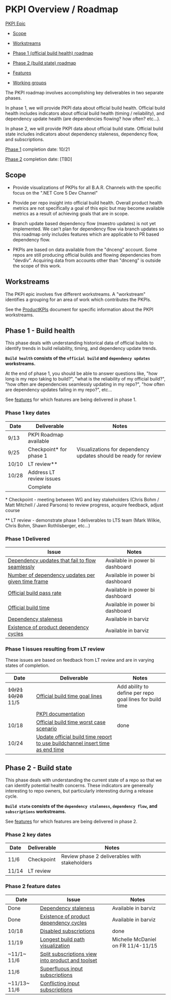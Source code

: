 # PKPI Overview / Roadmap

[PKPI Epic](https://github.com/dotnet/arcade/issues/2778)

- [Scope](#scope)

- [Workstreams](#workstreams)

- [Phase 1 (official build health) roadmap](#phase-1---build-health)

- [Phase 2 (build state) roadmap](#phase-2---build-state)

- [Features](#features)

- [Working groups](#working-groups)

The PKPI roadmap involves accomplishing key deliverables in two separate phases.

In phase 1, we will provide PKPI data about official build health.  Official build health includes indicators about official build health (timing / reliability), and dependency update health (are dependencies flowing? how often? etc...).

In phase 2, we will provide PKPI data about official build state.  Official build state includes indicators about dependency staleness, dependency flow, and subscriptions.

[Phase 1](#phase-1---build-health) completion date: 10/21

[Phase 2](#phase-2---build-state) completion date: [TBD]

## Scope

- Provide visualizations of PKPIs for all B.A.R. Channels with the specific focus on the ".NET Core 5 Dev Channel"

- Provide per repo insight into official build health.  Overall product health metrics are not specifically a goal of this epic but may become available metrics as a result of achieving goals that are in scope.

- Branch update based dependency flow (maestro updates) is not yet implemented.  We can't plan for dependency flow via branch updates so this roadmap only includes features which are applicable to PR based dependency flow.

- PKPIs are based on data available from the "dnceng" account.  Some repos are still producing official builds and flowing dependencies from "devdiv".  Acquiring data from accounts other than "dnceng" is outside the scope of this work.

## Workstreams

The PKPI epic involves five different workstreams.  A "workstream" identifies a grouping for an area of work which contributes the PKPIs.

See the [ProductKPIs](#../../ProductKPIs.md) document for specific information about the PKPI workstreams.

## Phase 1 - Build health

This phase deals with understanding historical data of official builds to identify trends in build reliability, timing, and dependency update trends.

**`Build health` consists of the `official build` and `dependency updates` workstreams.**

At the end of phase 1, you should be able to answer questions like, "how long is my repo taking to build?", "what is the reliability of my official build?", "how often are dependencies seamlessly updating in my repo?", "how often are dependency updates failing in my repo?", etc...

See [features](#features) for which features are being delivered in phase 1.

### Phase 1 key dates

| Date  | Deliverable | Notes |
| ----- | ----------- | ----- |
| 9/13  | PKPI Roadmap available |
| 9/25  | Checkpoint* for phase 1 | Visualizations for dependency updates should be ready for review |
| 10/10 | LT review** ||
| 10/28 | Address LT review issues |
|       | Complete |

\* Checkpoint - meeting between WG and key stakeholders (Chris Bohm / Matt Mitchell / Jared Parsons) to review progress, acquire feedback, adjust course

\*\* LT review - demonstrate phase 1 deliverables to LTS team (Mark Wilkie, Chris Bohm, Shawn Rothlisberger, etc...)

### Phase 1 Delivered

| Issue | Notes |
| ----- | ----- |
| [Dependency updates that fail to flow seamlessly](https://github.com/dotnet/arcade/issues/4014) | Available in power bi dashboard |
| [Number of dependency updates per given time frame](https://github.com/dotnet/arcade/issues/3907) | Available in power bi dashboard |
| [Official build pass rate](https://github.com/dotnet/arcade/issues/2787) | Available in power bi dashboard |
| [Official build time](https://github.com/dotnet/arcade/issues/2786) | Available in power bi dashboard |
| [Dependency staleness](https://github.com/dotnet/arcade/issues/2782) | Available in barviz |
| [Existence of product dependency cycles](https://github.com/dotnet/arcade/issues/3905) | Available in barviz |

### Phase 1 issues resulting from LT review

These issues are based on feedback from LT review and are in varying states of completion.

| Date  | Deliverable | Notes |
| ----- | ----------- | ----- |
| ~~10/21~~ ~~10/28~~ 11/5 | [Official build time goal lines](https://github.com/dotnet/arcade/issues/4101) | Add ability to define per repo goal lines for build time |
|       | [PKPI documentation](https://github.com/dotnet/arcade/issues/4077) ||
| 10/18 | [Official build time worst case scenario](https://github.com/dotnet/arcade/issues/4103) | done |
| 10/24 | [Update official build time report to use buildchannel insert time as end time](https://github.com/dotnet/arcade/issues/4116) ||

## Phase 2 - Build state

This phase deals with understanding the current state of a repo so that we can identify potential health concerns.  These indicators are genereally interesting to repo owners, but particularly interesting during a release cycle.

**`Build state` consists of the `dependency staleness`, `dependency flow`, and `subscriptions` workstreams.**

See [features](#features) for which features are being delivered in phase 2.

### Phase 2 key dates

| Date  | Deliverable | Notes |
| ----- | ----------- | ----- |
| 11/6  | Checkpoint  | Review phase 2 deliverables with stakeholders |
| 11/14 | LT review   ||

### Phase 2 feature dates

| Date  | Issue | Notes |
| ----- | ----- | ----- |
| Done  | [Dependency staleness](https://github.com/dotnet/arcade/issues/2782) | Available in barviz |
| Done  | [Existence of product dependency cycles](https://github.com/dotnet/arcade/issues/3905) | Available in barviz |
| 10/18 | [Disabled subscriptions](https://github.com/dotnet/arcade/issues/4023) | done |
| 11/19 | [Longest build path visualization](https://github.com/dotnet/arcade/issues/4071) | Michelle McDaniel on FR 11/4-11/15 |
| ~11/1~ 11/6  | [Split subscriptions view into product and toolset](https://github.com/dotnet/arcade/issues/4138) ||
| 11/6  | [Superfluous input subscriptions](https://github.com/dotnet/arcade/issues/3906) ||
| ~11/13~ 11/6 | [Conflicting input subscriptions](https://github.com/dotnet/arcade/issues/2801) ||
